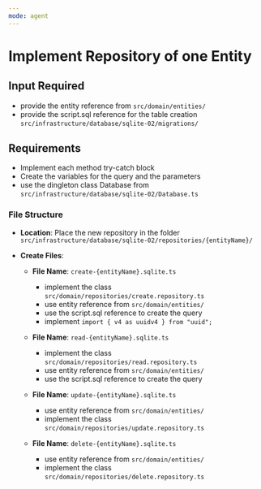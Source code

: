```yaml
---
mode: agent
---
```


# Implement Repository of one Entity

## Input Required

- provide the entity reference from `src/domain/entities/`
- provide the script.sql reference for the table creation `src/infrastructure/database/sqlite-02/migrations/`

## Requirements

- Implement each method try-catch block
- Create the variables for the query and the parameters
- use the dingleton class Database from `src/infrastructure/database/sqlite-02/Database.ts`

### File Structure

- **Location**: Place the new repository in the folder `src/infrastructure/database/sqlite-02/repositories/{entityName}/`

- **Create Files**:

  - **File Name**: `create-{entityName}.sqlite.ts`

    - implement the class `src/domain/repositories/create.repository.ts`
    - use entity reference from `src/domain/entities/`
    - use the script.sql reference to create the query
    - implement `import { v4 as uuidv4 } from "uuid";`

  - **File Name**: `read-{entityName}.sqlite.ts`

    - implement the class `src/domain/repositories/read.repository.ts`
    - use entity reference from `src/domain/entities/`
    - use the script.sql reference to create the query

  - **File Name**: `update-{entityName}.sqlite.ts`

    - use entity reference from `src/domain/entities/`
    - implement the class `src/domain/repositories/update.repository.ts`

  - **File Name**: `delete-{entityName}.sqlite.ts`

    - use entity reference from `src/domain/entities/`
    - implement the class `src/domain/repositories/delete.repository.ts`
